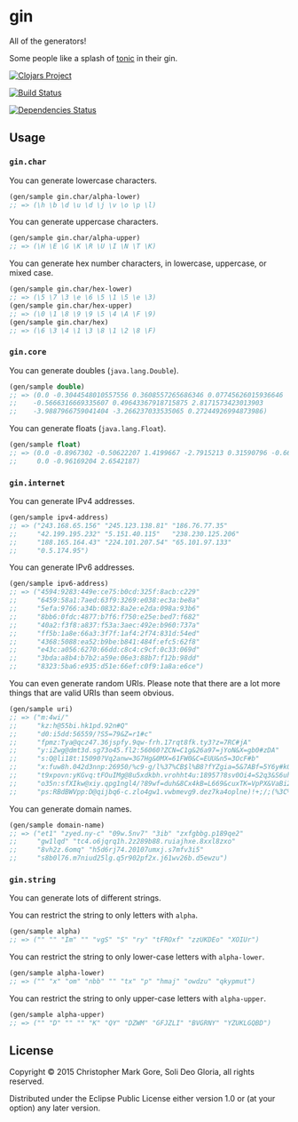 # gin

All of the generators!

Some people like a splash of [tonic](https://github.com/cgore/tonic) in their gin.

[![Clojars Project](http://clojars.org/gin/latest-version.svg)](http://clojars.org/gin)

[![Build Status](https://travis-ci.org/cgore/gin.svg?branch=master)](https://travis-ci.org/cgore/gin)

[![Dependencies Status](http://jarkeeper.com/cgore/gin/status.png)](http://jarkeeper.com/cgore/gin)

## Usage

### `gin.char`

You can generate lowercase characters.

```clojure
(gen/sample gin.char/alpha-lower)
;; => (\h \b \d \u \d \j \v \o \p \l)
```

You can generate uppercase characters.

```clojure
(gen/sample gin.char/alpha-upper)
;; => (\H \E \G \K \R \U \I \N \T \K)
```

You can generate hex number characters, in lowercase, uppercase, or mixed case.

```clojure
(gen/sample gin.char/hex-lower)
;; => (\5 \7 \3 \e \6 \5 \1 \5 \e \3)
(gen/sample gin.char/hex-upper)
;; => (\0 \1 \8 \9 \9 \5 \4 \A \F \9)
(gen/sample gin.char/hex)
;; => (\6 \3 \4 \1 \3 \8 \1 \2 \8 \F)
```

### `gin.core`

You can generate doubles (`java.lang.Double`).

```clojure
(gen/sample double)
;; => (0.0 -0.3044548010557556 0.3608557265686346 0.07745626015936646
;;    -0.5666316669335607 0.49643367918715875 2.8171573423013903
;;    -3.9887966759041404 -3.266237033535065 0.27244926994873986)
```

You can generate floats (`java.lang.Float`).

```clojure
(gen/sample float)
;; => (0.0 -0.8967302 -0.50622207 1.4199667 -2.7915213 0.31590796 -0.66204447
;;     0.0 -0.96169204 2.6542187)
```
### `gin.internet`

You can generate IPv4 addresses.

```clojure
(gen/sample ipv4-address)
;; => ("243.168.65.156" "245.123.138.81" "186.76.77.35"
;;     "42.199.195.232" "5.151.40.115"   "238.230.125.206"
;;     "188.165.164.43" "224.101.207.54" "65.101.97.133"
;;     "0.5.174.95")
```

You can generate IPv6 addresses.

```clojure
(gen/sample ipv6-address)
;; => ("4594:9283:449e:ce75:b0cd:325f:8acb:c229"
;;     "6459:58a1:7aed:63f9:3269:e038:ec3a:be8a"
;;     "5efa:9766:a34b:0832:8a2e:e2da:098a:93b6"
;;     "8bb6:0fdc:4877:b7f6:f750:e25e:bed7:f682"
;;     "40a2:f3f8:a837:f53a:3aec:492e:b960:737a"
;;     "ff5b:1a8e:66a3:3f7f:1af4:2f74:831d:54ed"
;;     "4368:5088:ea52:b9be:b841:484f:efc5:62f8"
;;     "e43c:a056:6270:66dd:c8c4:c9cf:0c33:069d"
;;     "3bda:a8b4:b7b2:a59e:06e3:88b7:f12b:98dd"
;;     "8323:5ba6:e935:d51e:66ef:c0f9:1a8a:e6ce")
```

You can even generate random URIs.
Please note that there are a lot more things that are valid URIs than seem obvious.

```clojure
(gen/sample uri)
;; => ("m:4wi/"
;;     "kz:h@55bi.hk1pd.92n#Q"
;;     "d0:i5dd:56559/?S5=79&Z=r1#c"
;;     "fpmz:Tya@qcz47.36jspfy.9qw-frh.17rqt8fk.ty3?z=7RC#jA"
;;     "y:iZwg@dmt3d.sg73o45.fl2:56060?ZCN=C1g&26a97=jYoN&X=gb0#zDA"
;;     "s:Q@li18t:15090?Vq2anw=3G7Hg&0MX=61FW0&C=EUU&n5=3OcF#b"
;;     "x:fuw8h.042d3nnp:26950/%c9-g/l%37%CB$l%B8?fYZgia=5&7ABf=5Y6y#kQTmiV"
;;     "t9xpovn:yKGvq:tFOuIMg@8u5xdkbh.vrohht4u:18957?8sv0Oi4=S2q3&S6uh=Gg83&2Lqo35=hA86&4KYiiAD=oYLF&Xol4=dCNQ1dv&AaQ=t#04ixTC"
;;     "o35n:sfXIkw@xiy.qpg1ngl4/?89wf=duh&8Cx4kB=L669&cuxTK=VpPX&VaBi2C=F1OZV4R0&dm006Ul=i&F1O4=Z&b28R4Wfj=g03XI0XR#78"
;;     "ps:RBdBWVpp:D@qijbq6-c.zlo4gw1.vwbmevg9.dez7ka4oplne)!+;/;(%3C%8a'/.r%26-~?qODZ=u4Grv7&VS2=u8sp2M5&e0BN=zn&1r58i=02&AkKx=JNrxPr47&W38Ygups=6u98520&jfqvz67TB=F1Z#3toKQdgY")
```

You can generate domain names.

```clojure
(gen/sample domain-name)
;; => ("et1" "zyed.ny-c" "09w.5nv7" "3ib" "zxfgbbg.p189qe2"
;;     "gw1lqd" "tc4.o6jqrq1h.2z289b88.ruiajhxe.8xxl8zxo"
;;     "8vh2z.6omq" "h5d6rj74.20107umxj.s7mfv3i5"
;;     "s8b0l76.m7niud25lg.q5r902pf2x.j61wv26b.d5ewzu")
```

### `gin.string`

You can generate lots of different strings.

You can restrict the string to only letters with `alpha`.

```clojure
(gen/sample alpha)
;; => ("" "" "Im" "" "vgS" "S" "ry" "tFROxf" "zzUKDEo" "XOIUr")
```
You can restrict the string to only lower-case letters with `alpha-lower`.

```clojure
(gen/sample alpha-lower)
;; => ("" "x" "om" "nbb" "" "tx" "p" "hmaj" "owdzu" "qkypmut")
```
You can restrict the string to only upper-case letters with `alpha-upper`.

```clojure
(gen/sample alpha-upper)
;; => ("" "D" "" "" "K" "QY" "DZWM" "GFJZLI" "BVGRNY" "YZUKLGQBD")
```

## License

Copyright © 2015 Christopher Mark Gore, Soli Deo Gloria, all rights reserved.

Distributed under the Eclipse Public License either version 1.0 or (at
your option) any later version.
